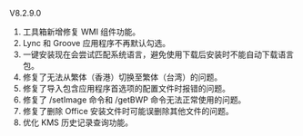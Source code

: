 V8.2.9.0

1. 工具箱新增修复 WMI 组件功能。
2. Lync 和 Groove 应用程序不再默认勾选。
3. 一键安装现在会尝试匹配系统语言，避免使用下载后安装时不能自动下载语言包。
4. 修复了无法从繁体（香港）切换至繁体（台湾）的问题。
5. 修复了导入包含应用程序首选项的配置文件时报错的问题。
6. 修复了 /setImage 命令和 /getBWP 命令无法正常使用的问题。
7. 修复了删除 Office 安装文件时可能误删除其他文件的问题。
8. 优化 KMS 历史记录查询功能。
